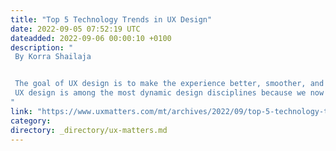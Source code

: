```yaml
---
title: "Top 5 Technology Trends in UX Design"
date: 2022-09-05 07:52:19 UTC
dateadded: 2022-09-06 00:00:10 +0100
description: "
 By Korra Shailaja 


 The goal of UX design is to make the experience better, smoother, and more pleasant for everyone. We no longer communicate and connect with people just through our phone. Our daily lives are changing as a result of smart speakers and virtual assistants that can play music for us or turn off our stove. 
 UX design is among the most dynamic design disciplines because we now live in a completely new world of interactivity. With increasing numbers of users, requirements, shifting needs, and responses, UX and UI designers must meet challenges and opportunities that did not previously exist—such as the development of novel interactions and relationships. Read More 
"
link: "https://www.uxmatters.com/mt/archives/2022/09/top-5-technology-trends-in-ux-design.php"
category:
directory: _directory/ux-matters.md
---
```


